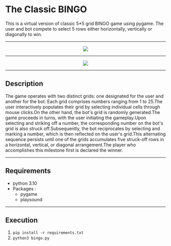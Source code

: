 # The Classic BINGO

This is a virtual version of classic 5*5 grid BINGO game using pygame. The user and bot compete to select 5 rows either horizontally, vertically or diagonally to win.

***

<div align="center">
    <img src="https://github.com/Advait-Shrivastava/The-Classic-BINGO/assets/59224726/2af3a093-3bd5-4cc2-94a2-0694149026b9">
</div>

***

<div align="center">
    <img src="https://github.com/Advait-Shrivastava/The-Classic-BINGO/assets/59224726/d5a3aaa2-c1d1-4050-bc89-05f75f93d82f">
</div>

***

## Description


The game operates with two distinct grids: one designated for the user and another for the bot. Each grid comprises numbers ranging from 1 to 25.The user interactively populates their grid by selecting individual cells through mouse clicks.On the other hand, the bot's grid is randomly generated.The game proceeds in turns, with the user initiating the gameplay.Upon selecting and striking off a number, the corresponding number on the bot's grid is also struck off.Subsequently, the bot reciprocates by selecting and marking a number, which is then reflected on the user's grid.This alternating sequence persists until one of the grids accumulates five struck-off rows in a horizontal, vertical, or diagonal arrangement.The player who accomplishes this milestone first is declared the winner. 

***


## Requirements

* python 3.10
* Packages :
    * pygame
    * playsound

***

## Execution
 1. `pip install -r requirements.txt`
 2. `python3 bingo.py`
